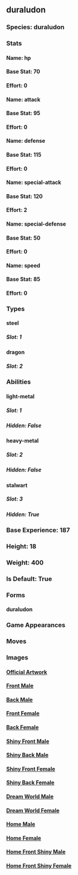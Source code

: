 ## duraludon
### Species: duraludon
### Stats
#### Name: hp
#### Base Stat: 70
#### Effort: 0
#### Name: attack
#### Base Stat: 95
#### Effort: 0
#### Name: defense
#### Base Stat: 115
#### Effort: 0
#### Name: special-attack
#### Base Stat: 120
#### Effort: 2
#### Name: special-defense
#### Base Stat: 50
#### Effort: 0
#### Name: speed
#### Base Stat: 85
#### Effort: 0
### Types
#### steel
##### Slot: 1
#### dragon
##### Slot: 2
### Abilities
#### light-metal
##### Slot: 1
##### Hidden: False
#### heavy-metal
##### Slot: 2
##### Hidden: False
#### stalwart
##### Slot: 3
##### Hidden: True
### Base Experience: 187
### Height: 18
### Weight: 400
### Is Default: True
### Forms
#### duraludon
### Game Appearances
### Moves
### Images
#### [Official Artwork](https://raw.githubusercontent.com/PokeAPI/sprites/master/sprites/pokemon/other/official-artwork/884.png)
#### [Front Male](https://raw.githubusercontent.com/PokeAPI/sprites/master/sprites/pokemon/884.png)
#### [Back Male](https://raw.githubusercontent.com/PokeAPI/sprites/master/sprites/pokemon/back/884.png)
#### [Front Female](None)
#### [Back Female](None)
#### [Shiny Front Male](https://raw.githubusercontent.com/PokeAPI/sprites/master/sprites/pokemon/shiny/884.png)
#### [Shiny Back Male](https://raw.githubusercontent.com/PokeAPI/sprites/master/sprites/pokemon/back/884.png)
#### [Shiny Front Female](None)
#### [Shiny Back Female](None)
#### [Dream World Male](None)
#### [Dream World Female](None)
#### [Home Male](https://raw.githubusercontent.com/PokeAPI/sprites/master/sprites/pokemon/other/home/884.png)
#### [Home Female](None)
#### [Home Front Shiny Male](https://raw.githubusercontent.com/PokeAPI/sprites/master/sprites/pokemon/other/home/shiny/884.png)
#### [Home Front Shiny Female](None)